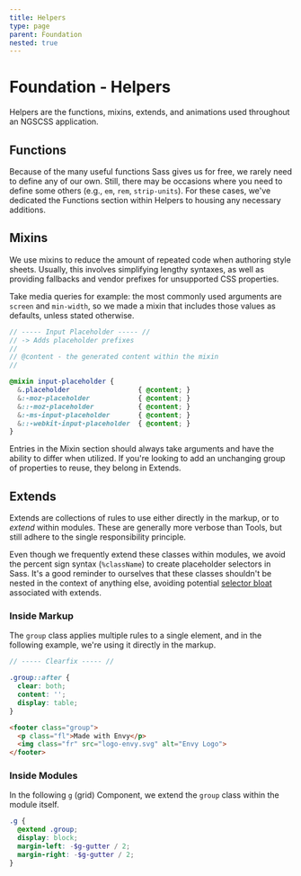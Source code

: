 ```yaml
---
title: Helpers
type: page
parent: Foundation
nested: true
---
```


Foundation - Helpers
====================

Helpers are the functions, mixins, extends, and animations used throughout an NGSCSS application.

Functions
---------

Because of the many useful functions Sass gives us for free, we rarely need to define any of our own. Still, there may be occasions where you need to define some others (e.g., `em`, `rem`, `strip-units`). For these cases, we've dedicated the Functions section within Helpers to housing any necessary additions.

Mixins
------

We use mixins to reduce the amount of repeated code when authoring style sheets. Usually, this involves simplifying lengthy syntaxes, as well as providing fallbacks and vendor prefixes for unsupported CSS properties.

Take media queries for example: the most commonly used arguments are `screen` and `min-width`, so we made a mixin that includes those values as defaults, unless stated otherwise.

```scss
// ----- Input Placeholder ----- //
// -> Adds placeholder prefixes
//
// @content - the generated content within the mixin
//

@mixin input-placeholder {
  &.placeholder                 { @content; }
  &:-moz-placeholder            { @content; }
  &::-moz-placeholder           { @content; }
  &:-ms-input-placeholder       { @content; }
  &::-webkit-input-placeholder  { @content; }
}
```

Entries in the Mixin section should always take arguments and have the ability to differ when utilized. If you're looking to add an unchanging group of properties to reuse, they belong in Extends.

Extends
-------

Extends are collections of rules to use either directly in the markup, or to *extend* within modules. These are generally more verbose than Tools, but still adhere to the single responsibility principle.

Even though we frequently extend these classes within modules, we avoid the percent sign syntax (`%className`) to create placeholder selectors in Sass. It's a good reminder to ourselves that these classes shouldn't be nested in the context of anything else, avoiding potential [selector bloat][csswizardry-extends] associated with extends.

### Inside Markup

The `group` class applies multiple rules to a single element, and in the following example, we're using it directly in the markup.

```scss
// ----- Clearfix ----- //

.group::after {
  clear: both;
  content: '';
  display: table;
}
```

```html
<footer class="group">
  <p class="fl">Made with Envy</p>
  <img class="fr" src="logo-envy.svg" alt="Envy Logo">
</footer>
```

### Inside Modules

In the following `g` (grid) Component, we extend the `group` class within the module itself.

```scss
.g {
  @extend .group;
  display: block;
  margin-left: -$g-gutter / 2;
  margin-right: -$g-gutter / 2;
}
```

<!--
Animations
----------

Within Helpers, Animations are the general-use `@keyframes` definitions that can be called across various modules.

If you catch yourself defining a similar animation in two separate places, we try to abstract it into a single, less contextual animation that can be reused throughout a project.

For example, in the case of `fadeIn`, we're likely to use this animation across many different modules, making it a perfect animation to define inside Helpers.

```scss
// ----- Fade In ----- //

@keyframes fadeIn
  0%
    opacity: 0
  100%
    opacity: 1
```

**Note:** animations unique to specific modules are defined at the bottom of their respective style sheets.
-->

[csswizardry-extends]: http://csswizardry.com/2014/01/extending-silent-classes-in-sass/
